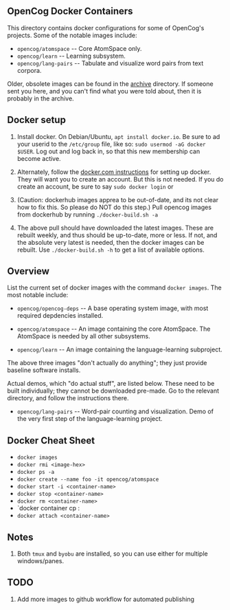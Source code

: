 OpenCog Docker Containers
-------------------------
This directory contains docker configurations for some of OpenCog's
projects.  Some of the notable images include:

* `opencog/atomspace`  -- Core AtomSpace only.
* `opencog/learn`      -- Learning subsystem.
* `opencog/lang-pairs` -- Tabulate and visualize word pairs from
                          text corpora.

Older, obsolete images can be found in the [archive](../archive)
directory. If someone sent you here, and you can't find what you were
told about, then it is probably in the archive.

## Docker setup
1. Install docker. On Debian/Ubuntu, `apt install docker.io`. Be sure to
   ad your userid to the `/etc/group` file, like so:
   `sudo usermod -aG docker $USER`. Log out and log back in, so that
   this new membership can become active.

2. Alternately, follow the
   [docker.com instructions](https://docs.docker.com/engine/installation/)
   for setting up docker. They will want you to create an account. But
   this is not needed. If you do create an account, be sure to say
   `sudo docker login` or

3. (Caution: dockerhub images apprea to be out-of-date, and its not
   clear how to fix this. So please do NOT do this step.)
   Pull opencog images from dockerhub by running `./docker-build.sh -a`

4. The above pull should have downloaded the latest images. These
   are rebuilt weekly, and thus should be up-to-date, more or less.
   If not, and the absolute very latest is needed, then the docker
   images can be rebuilt. Use `./docker-build.sh -h` to get a list
   of available options.

## Overview
List the current set of docker images with the command `docker images`.
The most notable include:

* `opencog/opencog-deps` -- A base operating system image, with
  most required depdencies installed.

* `opencog/atomspace` -- An image containing the core AtomSpace.
  The AtomSpace is needed by all other subsystems.

* `opencog/learn` -- An image containing the language-learning
  subproject.

The above three images "don't actually do anything"; they just provide
baseline software installs.

Actual demos, which "do actual stuff", are listed below. These need to
be built individually; they cannot be downloaded pre-made. Go to the
relevant directory, and follow the instructions there.

* `opencog/lang-pairs` -- Word-pair counting and visualization. Demo
  of the very first step of the language-learning project.

## Docker Cheat Sheet
* `docker images`
* `docker rmi <image-hex>`
* `docker ps -a`
* `docker create --name foo -it opencog/atomspace`
* `docker start -i <container-name>`
* `docker stop <container-name>`
* `docker rm <container-name>`
* `docker container cp <some-file> <container>:<path>
* `docker attach <container-name>`

## Notes
1. Both `tmux` and `byobu` are installed, so you can use either for
   multiple windows/panes.

## TODO
1. Add more images to github workflow for automated publishing
